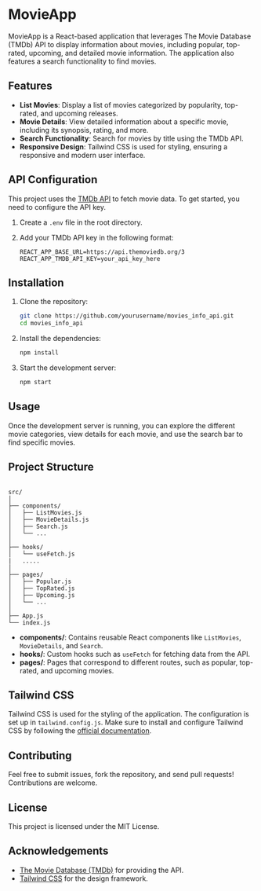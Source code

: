 

# MovieApp

MovieApp is a React-based application that leverages The Movie Database (TMDb) API to display information about movies, including popular, top-rated, upcoming, and detailed movie information. The application also features a search functionality to find movies.

## Features

- **List Movies**: Display a list of movies categorized by popularity, top-rated, and upcoming releases.
- **Movie Details**: View detailed information about a specific movie, including its synopsis, rating, and more.
- **Search Functionality**: Search for movies by title using the TMDb API.
- **Responsive Design**: Tailwind CSS is used for styling, ensuring a responsive and modern user interface.

## API Configuration

This project uses the [TMDb API](https://www.themoviedb.org/documentation/api) to fetch movie data. To get started, you need to configure the API key.

1. Create a `.env` file in the root directory.
2. Add your TMDb API key in the following format:

   ```plaintext
   REACT_APP_BASE_URL=https://api.themoviedb.org/3
   REACT_APP_TMDB_API_KEY=your_api_key_here
   ```

## Installation

1. Clone the repository:

   ```bash
   git clone https://github.com/yourusername/movies_info_api.git
   cd movies_info_api
   ```
2. Install the dependencies:

   ```bash
   npm install
   ```
3. Start the development server:

   ```bash
   npm start
   ```

## Usage

Once the development server is running, you can explore the different movie categories, view details for each movie, and use the search bar to find specific movies.

## Project Structure

```plaintext

src/
│
├── components/
│   ├── ListMovies.js
│   ├── MovieDetails.js
│   ├── Search.js
│   └── ...
│
├── hooks/
│   └── useFetch.js
|	.....
│
├── pages/
│   ├── Popular.js
│   ├── TopRated.js
│   ├── Upcoming.js
│   └── ...
│
├── App.js
└── index.js
```

- **components/**: Contains reusable React components like `ListMovies`, `MovieDetails`, and `Search`.
- **hooks/**: Custom hooks such as `useFetch` for fetching data from the API.
- **pages/**: Pages that correspond to different routes, such as popular, top-rated, and upcoming movies.

## Tailwind CSS

Tailwind CSS is used for the styling of the application. The configuration is set up in `tailwind.config.js`. Make sure to install and configure Tailwind CSS by following the [official documentation](https://tailwindcss.com/docs/installation).

## Contributing

Feel free to submit issues, fork the repository, and send pull requests! Contributions are welcome.

## License

This project is licensed under the MIT License.

## Acknowledgements

- [The Movie Database (TMDb)](https://www.themoviedb.org/) for providing the API.
- [Tailwind CSS](https://tailwindcss.com/) for the design framework.
